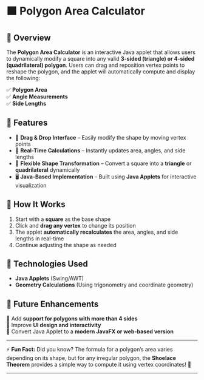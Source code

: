 
# 🟧 Polygon Area Calculator  

## 📌 Overview  
The **Polygon Area Calculator** is an interactive Java applet that allows users to dynamically modify a square into any valid **3-sided (triangle) or 4-sided (quadrilateral) polygon**. Users can drag and reposition vertex points to reshape the polygon, and the applet will automatically compute and display the following:  

✅ **Polygon Area**  
✅ **Angle Measurements**  
✅ **Side Lengths**  

## 🔧 Features  
- 🎯 **Drag & Drop Interface** – Easily modify the shape by moving vertex points  
- 📐 **Real-Time Calculations** – Instantly updates area, angles, and side lengths  
- 🔄 **Flexible Shape Transformation** – Convert a square into a **triangle** or **quadrilateral** dynamically  
- 🖥️ **Java-Based Implementation** – Built using **Java Applets** for interactive visualization  

## 🚀 How It Works  
1. Start with a **square** as the base shape  
2. Click and **drag any vertex** to change its position  
3. The applet **automatically recalculates** the area, angles, and side lengths in real-time  
4. Continue adjusting the shape as needed  

## 📂 Technologies Used  
- **Java Applets** (Swing/AWT)  
- **Geometry Calculations** (Using trigonometry and coordinate geometry)  

## 📌 Future Enhancements  
🔹 Add **support for polygons with more than 4 sides**  
🔹 Improve **UI design and interactivity**  
🔹 Convert Java Applet to a **modern JavaFX or web-based version**  

---

⚡ **Fun Fact:** Did you know? The formula for a polygon’s area varies depending on its shape, but for any irregular polygon, the **Shoelace Theorem** provides a simple way to compute it using vertex coordinates! 🎯  

---

